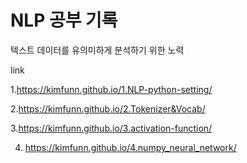 # NLP 공부 기록

텍스트 데이터를 유의미하게 분석하기 위한 노력

link

1.https://kimfunn.github.io/1.NLP-python-setting/

2.https://kimfunn.github.io/2.Tokenizer&Vocab/

3.https://kimfunn.github.io/3.activation-function/

4. https://kimfunn.github.io/4.numpy_neural_network/
